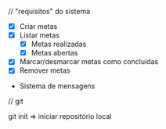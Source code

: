 // "requisitos" do sistema

- [x] Criar metas
- [x] Listar metas
    - [x] Metas realizadas
    - [x] Metas abertas
- [x] Marcar/desmarcar metas como concluídas
- [x] Remover metas
- Sistema de mensagens

// git

git init => iniciar repositório local
